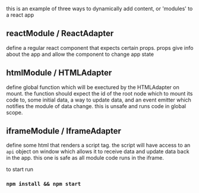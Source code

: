 this is an example of three ways to dynamically add content, or 'modules' to a react app

## reactModule / ReactAdapter
define a regular react component that expects certain props. props give info about the app and allow
the component to change app state

## htmlModule / HTMLAdapter
define global function which will be exectured by the HTMLAdapter on mount. the function should
expect the id of the root node which to mount its code to, some initial data, a way to update data,
and an event emitter which notifies the module of data change. this is unsafe and runs code in
global scope.

## iframeModule / IframeAdapter
define some html that renders a script tag. the script will have access to an `api` object on window
which allows it to receive data and update data back in the app. this one is safe as all module
code runs in the iframe.

to start run
### `npm install && npm start`

